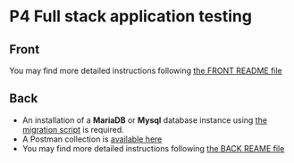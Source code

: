 # P4 Full stack application testing

## Front

You may find more detailed instructions following [the FRONT README file](./front/README.md)

## Back

- An installation of a **MariaDB** or **Mysql** database instance using [the migration script](./ressources/sql/script.sql) is required.
- A Postman collection is [available here](./ressources/postman/yoga.postman_collection.json)
- You may find more detailed instructions following [the BACK REAME file](./front/README.md)
